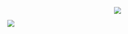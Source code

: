 
<p align="center">
  <img src="https://discord.c99.nl/widget/theme-4/41721471388627763.png" />
</p>


<a href="https://open.spotify.com/user/adrianlol2017">
  <img align="center" src="https://novatorem-brown-seven.vercel.app/api/spotify" />
</a>
